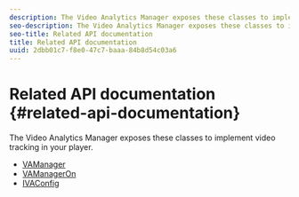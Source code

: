 ```yaml
---
description: The Video Analytics Manager exposes these classes to implement video tracking in your player.
seo-description: The Video Analytics Manager exposes these classes to implement video tracking in your player.
seo-title: Related API documentation
title: Related API documentation
uuid: 2dbb01c7-f8e0-47c7-baaa-84b8d54c03a6
---
```


# Related API documentation {#related-api-documentation}

The Video Analytics Manager exposes these classes to implement video tracking in your player.

* [VAManager](http://help.adobe.com/en_US/primetime/api/reference_implementation/android/javadoc/com/adobe/primetime/reference/manager/VAManager.html)
* [VAManagerOn](http://help.adobe.com/en_US/primetime/api/reference_implementation/android/javadoc/com/adobe/primetime/reference/manager/VAManagerOn.html)
* [IVAConfig](http://help.adobe.com/en_US/primetime/api/reference_implementation/android/javadoc/com/adobe/primetime/reference/config/IVAConfig.html)